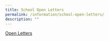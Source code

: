 ```yaml
---
title: School Open Letters
permalink: /information/school-open-letters/
description: ""
---
```

[Open Letters](/resources/open-letter/)